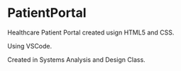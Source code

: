 # PatientPortal
Healthcare Patient Portal created usign HTML5 and CSS. 

Using VSCode. 

Created in Systems Analysis and Design Class.

